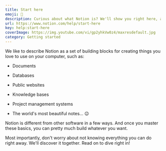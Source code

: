 ```yaml
---
title: Start here
emoji: 📍
description: Curious about what Notion is? We'll show you right here, and in the articles to come. Let's go! 📍
url: https://www.notion.com/help/start-here
key: help:start-here
coverImage: https://img.youtube.com/vi/gp2yhkVw0z4/maxresdefault.jpg
category: Getting started
---
```


We like to describe Notion as a set of building blocks for creating things you love to use on your computer, such as:

* Documents

* Databases

* Public websites

* Knowledge bases

* Project management systems

* The world's most beautiful notes... 😉

Notion is different from other software in a few ways. And once you master these basics, you can pretty much build whatever you want.

Most importantly, don't worry about not knowing everything you can do right away. We'll discover it together. Read on to dive right in!
